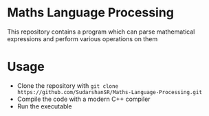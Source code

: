# Maths Language Processing

This repository contains a program which can parse mathematical expressions and perform various operations on them

# Usage

+ Clone the repository with `git clone https://github.com/SudarshanSR/Maths-Language-Processing.git`
+ Compile the code with a modern C++ compiler
+ Run the executable